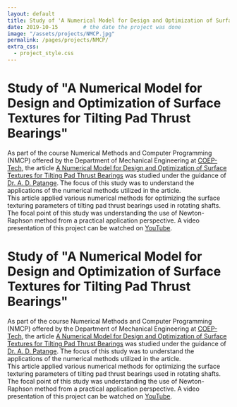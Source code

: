 ```yaml
---
layout: default
title: Study of 'A Numerical Model for Design and Optimization of Surface Textures for Tilting Pad Thrust Bearings'
date: 2019-10-15        # the date the project was done
image: "/assets/projects/NMCP.jpg"
permalink: /pages/projects/NMCP/
extra_css:
  - project_style.css
---
```


<!-- paste the body from NMCP.html here -->
<div class="content_desktop">
    <div class="projects">
        <h1>Study of "A Numerical Model for Design and Optimization of Surface Textures for Tilting Pad Thrust Bearings"</h1>
        <p>
            As part of the course Numerical Methods and Computer Programming (NMCP) offered by the Department of Mechanical Engineering at 
            <a href="https://www.coep.org.in/">COEP-Tech</a>, the article <a href="https://www.sciencedirect.com/science/article/pii/S0301679X17304899">A Numerical Model for 
                Design and Optimization of Surface Textures for Tilting Pad Thrust Bearings</a> was 
            studied under the guidance of <a href="https://scholar.google.co.in/citations?user=u4zim9MAAAAJ&hl=en">Dr. A. D. Patange</a>. The focus of this study was to understand the applications of the numerical methods utilized in the article.<br>
            This article applied various numerical methods for optimizing the surface texturing parameters of tilting pad thrust bearings used in rotating shafts. The focal point 
            of this study was understanding the use of Newton-Raphson method from a practical application perspective. A video presentation of this project can be watched on 
            <a href="https://www.youtube.com/watch?v=MnTj-KUd8ME&t=7s">YouTube</a>.
        </p>
    </div>
</div>
<!-- Page content for mobile-->
<div class="content_mobile">
    <div class="projects_mobile">
        <h1>Study of "A Numerical Model for Design and Optimization of Surface Textures for Tilting Pad Thrust Bearings"</h1>
        <p>
            As part of the course Numerical Methods and Computer Programming (NMCP) offered by the Department of Mechanical Engineering at 
            <a href="https://www.coep.org.in/">COEP-Tech</a>, the article <a href="https://www.sciencedirect.com/science/article/pii/S0301679X17304899">A Numerical Model for 
                Design and Optimization of Surface Textures for Tilting Pad Thrust Bearings</a> was 
            studied under the guidance of <a href="https://scholar.google.co.in/citations?user=u4zim9MAAAAJ&hl=en">Dr. A. D. Patange</a>. The focus of this study was to understand the applications of the numerical methods utilized in the article.<br>
            This article applied various numerical methods for optimizing the surface texturing parameters of tilting pad thrust bearings used in rotating shafts. The focal point 
            of this study was understanding the use of Newton-Raphson method from a practical application perspective. A video presentation of this project can be watched on 
            <a href="https://www.youtube.com/watch?v=MnTj-KUd8ME&t=7s">YouTube</a>.
        </p>
    </div>
</div>


